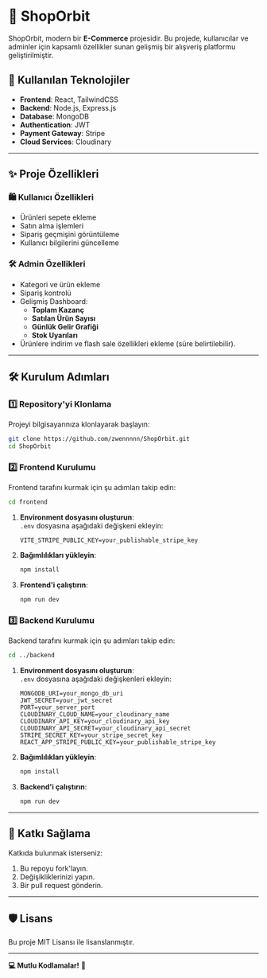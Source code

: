 # 🌟 ShopOrbit

ShopOrbit, modern bir **E-Commerce** projesidir. Bu projede, kullanıcılar ve adminler için kapsamlı özellikler sunan gelişmiş bir alışveriş platformu geliştirilmiştir.

## 🚀 Kullanılan Teknolojiler

- **Frontend**: React, TailwindCSS
- **Backend**: Node.js, Express.js
- **Database**: MongoDB
- **Authentication**: JWT
- **Payment Gateway**: Stripe
- **Cloud Services**: Cloudinary

---

## ✨ Proje Özellikleri

### 🛍️ Kullanıcı Özellikleri
- Ürünleri sepete ekleme
- Satın alma işlemleri
- Sipariş geçmişini görüntüleme
- Kullanıcı bilgilerini güncelleme

### 🛠️ Admin Özellikleri
- Kategori ve ürün ekleme
- Sipariş kontrolü
- Gelişmiş Dashboard:
  - **Toplam Kazanç**
  - **Satılan Ürün Sayısı**
  - **Günlük Gelir Grafiği**
  - **Stok Uyarıları**
- Ürünlere indirim ve flash sale özellikleri ekleme (süre belirtilebilir).

---

## 🛠️ Kurulum Adımları

### 1️⃣ Repository'yi Klonlama
Projeyi bilgisayarınıza klonlayarak başlayın:
```bash
git clone https://github.com/zwennnnn/ShopOrbit.git
cd ShopOrbit
```

### 2️⃣ Frontend Kurulumu
Frontend tarafını kurmak için şu adımları takip edin:

```bash
cd frontend
```

1. **Environment dosyasını oluşturun**:  
   `.env` dosyasına aşağıdaki değişkeni ekleyin:
   ```env
   VITE_STRIPE_PUBLIC_KEY=your_publishable_stripe_key
   ```

2. **Bağımlılıkları yükleyin**:
   ```bash
   npm install
   ```

3. **Frontend'i çalıştırın**:
   ```bash
   npm run dev
   ```

### 3️⃣ Backend Kurulumu
Backend tarafını kurmak için şu adımları takip edin:

```bash
cd ../backend
```

1. **Environment dosyasını oluşturun**:  
   `.env` dosyasına aşağıdaki değişkenleri ekleyin:
   ```env
   MONGODB_URI=your_mongo_db_uri
   JWT_SECRET=your_jwt_secret
   PORT=your_server_port
   CLOUDINARY_CLOUD_NAME=your_cloudinary_name
   CLOUDINARY_API_KEY=your_cloudinary_api_key
   CLOUDINARY_API_SECRET=your_cloudinary_api_secret
   STRIPE_SECRET_KEY=your_stripe_secret_key
   REACT_APP_STRIPE_PUBLIC_KEY=your_publishable_stripe_key
   ```

2. **Bağımlılıkları yükleyin**:
   ```bash
   npm install
   ```

3. **Backend'i çalıştırın**:
   ```bash
   npm run dev
   ```

---


## 🤝 Katkı Sağlama
Katkıda bulunmak isterseniz:
1. Bu repoyu fork'layın.
2. Değişikliklerinizi yapın.
3. Bir pull request gönderin.

---

## 🛡️ Lisans
Bu proje MIT Lisansı ile lisanslanmıştır.

---

**💻 Mutlu Kodlamalar!** 🎉

